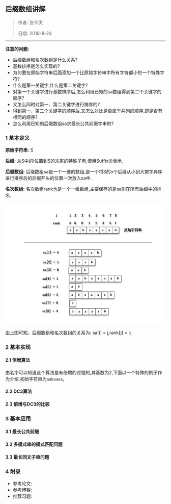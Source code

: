 ## 后缀数组讲解
> 作者: 张今天
>
> 日期: 2019-8-24
>

----

**注意的问题:**
- 后缀数组和名次数组是什么关系?
- 基数排序是怎么实现的?
- 为何要在原始字符串后面添加一个比原始字符串中所有字符都小的一个特殊字符?
- 什么是第一关键字,什么是第二关键字?
- 对第一个关键字进行基数排序后,怎么利用已知的sa数组得到第二个关键字的顺序?
- 又怎么同时对第一、第二关键字进行排序的?
- 得到第一、第二个关键字的顺序后,又怎么对比是否属于并列的顺序,即是否有相同的顺序?
- 怎么利用已知的后缀数组sa求最长公共前缀字串的?


### 1 基本定义
 
**原始字符串:** S

**后缀:** 从S中的i位置到S的末尾的特殊子串,使用Suffix(i)表示.

**后缀数组:** 后缀数组sa是一个一维的数组,是一个将S的n个后缀从小到大按字典序进行排序后的后缀开头的位置一次放入sa中.

**名次数组:** 名次数组rank也是一个一维数组,主要保存的是sa[i]在所有后缀中的排名.

![](Picture/SA_1.png)

由上图可知，后缀数组和名次数组的关系为: sa[i] = j,rank[j] = i;

### 2 基本实现

#### 2.1 倍增算法
由名字可以知道这个算法是有倍增的过程的,其基数为2,下面以一个特殊的例子作为介绍,初始字符串为`aabaaaa`,




#### 2.2 DC3算法
#### 2.3 倍增与DC3的比较
### 3 基本应用
#### 3.1 最长公共前缀
#### 3.2 多模式串的模式匹配问题
#### 3.3 最长回文子串问题

### 4 附录
- 参考论文:
- 参考博客:
- 推荐习题: